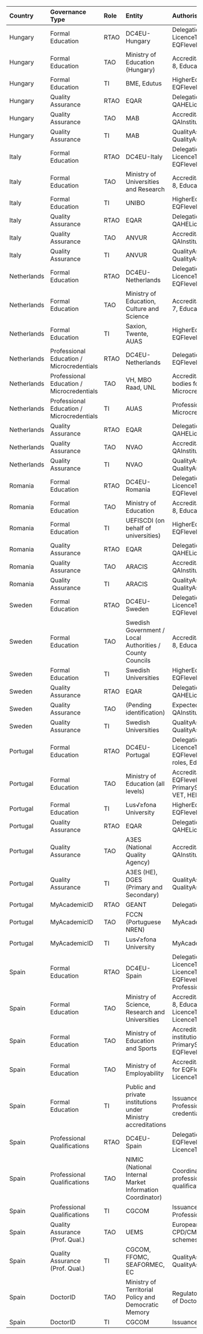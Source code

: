 | Country     | Governance Type                           | Role   | Entity                                                        | Authorisations                                                                                                          |
|:------------|:------------------------------------------|:-------|:--------------------------------------------------------------|:------------------------------------------------------------------------------------------------------------------------|
| Hungary     | Formal Education                          | RTAO   | DC4EU-Hungary                                                 | Delegation of LicenceToActAtNationalLevel, EQFlevel6-8, EducationalID                                                   |
| Hungary     | Formal Education                          | TAO    | Ministry of Education (Hungary)                               | Accreditation to HEIs for EQFlevel6-8, EducationalID                                                                    |
| Hungary     | Formal Education                          | TI     | BME, Edutus                                                   | HigherEducationInstitution, EQFlevel6-8, EducationalID                                                                  |
| Hungary     | Quality Assurance                         | RTAO   | EQAR                                                          | Delegation of QAHELicenseToActAtNationalLevel                                                                           |
| Hungary     | Quality Assurance                         | TAO    | MAB                                                           | Accreditation to HEIs for QAInstitutional, QAProgramme                                                                  |
| Hungary     | Quality Assurance                         | TI     | MAB                                                           | QualityAssuranceAtInstitutionalLevel, QualityAssuranceAtProgrammeLevel                                                  |
| Italy       | Formal Education                          | RTAO   | DC4EU-Italy                                                   | Delegation of LicenceToActAtNationalLevel, EQFlevel6-8, EducationalID                                                   |
| Italy       | Formal Education                          | TAO    | Ministry of Universities and Research                         | Accreditation to HEIs for EQFlevel6-8, EducationalID                                                                    |
| Italy       | Formal Education                          | TI     | UNIBO                                                         | HigherEducationInstitution, EQFlevel6-8, EducationalID                                                                  |
| Italy       | Quality Assurance                         | RTAO   | EQAR                                                          | Delegation of QAHELicenseToActAtNationalLevel                                                                           |
| Italy       | Quality Assurance                         | TAO    | ANVUR                                                         | Accreditation to HEIs for QAInstitutional, QAProgramme                                                                  |
| Italy       | Quality Assurance                         | TI     | ANVUR                                                         | QualityAssuranceAtInstitutionalLevel, QualityAssuranceAtProgrammeLevel                                                  |
| Netherlands | Formal Education                          | RTAO   | DC4EU-Netherlands                                             | Delegation of LicenceToActAtNationalLevel, EQFlevel6-7, EducationalID                                                   |
| Netherlands | Formal Education                          | TAO    | Ministry of Education, Culture and Science                    | Accreditation to HEIs for EQFlevel6-7, EducationalID                                                                    |
| Netherlands | Formal Education                          | TI     | Saxion, Twente, AUAS                                          | HigherEducationInstitution, EQFlevel6-7, EducationalID                                                                  |
| Netherlands | Professional Education / Microcredentials | RTAO   | DC4EU-Netherlands                                             | Delegation of ProfessionalID, EQFlevel4-5, MicrocredentialsIssuer                                                       |
| Netherlands | Professional Education / Microcredentials | TAO    | VH, MBO Raad, UNL                                             | Accreditation to VET/Professional bodies for EQFlevel4-5, MicrocredentialsIssuer                                        |
| Netherlands | Professional Education / Microcredentials | TI     | AUAS                                                          | ProfessionalID, MicrocredentialsIssuer                                                                                  |
| Netherlands | Quality Assurance                         | RTAO   | EQAR                                                          | Delegation of QAHELicenseToActAtNationalLevel                                                                           |
| Netherlands | Quality Assurance                         | TAO    | NVAO                                                          | Accreditation to HEIs for QAInstitutional, QAProgramme                                                                  |
| Netherlands | Quality Assurance                         | TI     | NVAO                                                          | QualityAssuranceAtInstitutionalLevel, QualityAssuranceAtProgrammeLevel                                                  |
| Romania     | Formal Education                          | RTAO   | DC4EU-Romania                                                 | Delegation of LicenceToActAtNationalLevel, EQFlevel6-8, EducationalID                                                   |
| Romania     | Formal Education                          | TAO    | Ministry of Education                                         | Accreditation to HEIs for EQFlevel6-8, EducationalID                                                                    |
| Romania     | Formal Education                          | TI     | UEFISCDI (on behalf of universities)                          | HigherEducationInstitution, EQFlevel6-8, EducationalID                                                                  |
| Romania     | Quality Assurance                         | RTAO   | EQAR                                                          | Delegation of QAHELicenseToActAtNationalLevel                                                                           |
| Romania     | Quality Assurance                         | TAO    | ARACIS                                                        | Accreditation to HEIs for QAInstitutional, QAProgramme                                                                  |
| Romania     | Quality Assurance                         | TI     | ARACIS                                                        | QualityAssuranceAtInstitutionalLevel, QualityAssuranceAtProgrammeLevel                                                  |
| Sweden      | Formal Education                          | RTAO   | DC4EU-Sweden                                                  | Delegation of LicenceToActAtNationalLevel, EQFlevel6-8, EducationalID                                                   |
| Sweden      | Formal Education                          | TAO    | Swedish Government / Local Authorities / County Councils      | Accreditation to HEIs for EQFlevel6-8, EducationalID                                                                    |
| Sweden      | Formal Education                          | TI     | Swedish Universities                                          | HigherEducationInstitution, EQFlevel6-8, EducationalID                                                                  |
| Sweden      | Quality Assurance                         | RTAO   | EQAR                                                          | Delegation of QAHELicenseToActAtNationalLevel                                                                           |
| Sweden      | Quality Assurance                         | TAO    | (Pending identification)                                      | Expected accreditation to HEIs for QAInstitutional, QAProgramme                                                         |
| Sweden      | Quality Assurance                         | TI     | Swedish Universities                                          | QualityAssuranceAtInstitutionalLevel, QualityAssuranceAtProgrammeLevel                                                  |
| Portugal    | Formal Education                          | RTAO   | DC4EU-Portugal                                                | Delegation of LicenceToActAtNationalLevel, EQFlevel1-8, All education level roles, EducationalID                        |
| Portugal    | Formal Education                          | TAO    | Ministry of Education (all levels)                            | Accreditation to institutions for EQFlevel1-8, PreSchool, PrimarySchool, SecondarySchool, VET, HEI                      |
| Portugal    | Formal Education                          | TI     | Lus√≥fona University                                          | HigherEducationInstitution, EQFlevel6-8, EducationalID                                                                  |
| Portugal    | Quality Assurance                         | RTAO   | EQAR                                                          | Delegation of QAHELicenseToActAtNationalLevel                                                                           |
| Portugal    | Quality Assurance                         | TAO    | A3ES (National Quality Agency)                                | Accreditation to HEIs for QAInstitutional, QAProgramme                                                                  |
| Portugal    | Quality Assurance                         | TI     | A3ES (HE), DGES (Primary and Secondary)                       | QualityAssuranceAtInstitutionalLevel, QualityAssuranceAtProgrammeLevel                                                  |
| Portugal    | MyAcademicID                              | RTAO   | GEANT                                                         | Delegation of MyAcademicIDTAO                                                                                           |
| Portugal    | MyAcademicID                              | TAO    | FCCN (Portuguese NREN)                                        | MyAcademicIDTAO at national level                                                                                       |
| Portugal    | MyAcademicID                              | TI     | Lus√≥fona University                                          | MyAcademicIDIssuer                                                                                                      |
| Spain       | Formal Education                          | RTAO   | DC4EU-Spain                                                   | Delegation of LicenceToActAtNationalLevel, LicenceToActAtEuropeanLevel, EQFlevel1-8, EducationalID, ProfessionalID      |
| Spain       | Formal Education                          | TAO    | Ministry of Science, Research and Universities                | Accreditation to HEIs for EQFlevel6-8, EducationalID, LicenceToActAtNationalLevel, LicenceToActAtEuropeanLevel          |
| Spain       | Formal Education                          | TAO    | Ministry of Education and Sports                              | Accreditation to schools and VET institutions for PreSchool, PrimarySchool, SecondarySchool, EQFlevel1-5, EducationalID |
| Spain       | Formal Education                          | TAO    | Ministry of Employability                                     | Accreditation to professional bodies for EQFlevel4-8, ProfessionalID, LicenceToActAtNationalLevel                       |
| Spain       | Formal Education                          | TI     | Public and private institutions under Ministry accreditations | Issuance of relevant EducationalID, ProfessionalID, and EQF-level credentials                                           |
| Spain       | Professional Qualifications               | RTAO   | DC4EU-Spain                                                   | Delegation of ProfessionalID, EQFlevel4-8, LicenceToActAtNationalLevel                                                  |
| Spain       | Professional Qualifications               | TAO    | NIMIC (National Internal Market Information Coordinator)      | Coordination of regulated professions recognition and qualification flows                                               |
| Spain       | Professional Qualifications               | TI     | CGCOM                                                         | Issuance of ProfessionalID, Professional Qualifications                                                                 |
| Spain       | Quality Assurance (Prof. Qual.)           | TAO    | UEMS                                                          | European coordination of medical CPD/CME quality assurance schemes                                                      |
| Spain       | Quality Assurance (Prof. Qual.)           | TI     | CGCOM, FFOMC, SEAFORMEC, EC                                   | QualityAssuranceAtInstitutionalLevel, QualityAssuranceAtProgrammeLevel                                                  |
| Spain       | DoctorID                                  | TAO    | Ministry of Territorial Policy and Democratic Memory          | Regulatory validation and attribution of DoctorID                                                                       |
| Spain       | DoctorID                                  | TI     | CGCOM                                                         | Issuance of DoctorID                                                                                                    |